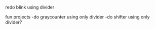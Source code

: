 redo blink using divider



fun projects
-do graycounter using only divider
-do shifter using only divider?
